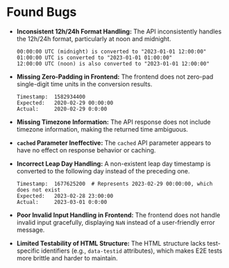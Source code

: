 # Found Bugs

* **Inconsistent 12h/24h Format Handling:** The API inconsistently handles
the 12h/24h format, particularly at noon and midnight.
  ```
  00:00:00 UTC (midnight) is converted to "2023-01-01 12:00:00"
  01:00:00 UTC is converted to "2023-01-01 01:00:00"
  12:00:00 UTC (noon) is also converted to "2023-01-01 12:00:00"
  ```

* **Missing Zero-Padding in Frontend:** The frontend does not zero-pad
single-digit time units in the conversion results.
  ```
  Timestamp:  1582934400
  Expected:   2020-02-29 00:00:00
  Actual:     2020-02-29 0:0:00
  ```

* **Missing Timezone Information:** The API response does not include timezone
information, making the returned time ambiguous.

* **`cached` Parameter Ineffective:** The `cached` API parameter appears to
have no effect on response behavior or caching.

* **Incorrect Leap Day Handling:** A non-existent leap day timestamp is
converted to the following day instead of the preceding one.
  ```
  Timestamp:  1677625200  # Represents 2023-02-29 00:00:00, which does not exist
  Expected:   2023-02-28 23:00:00
  Actual:     2023-03-01 0:0:00
  ```

* **Poor Invalid Input Handling in Frontend:** The frontend does not handle
invalid input gracefully, displaying `NaN` instead of a user-friendly error message.

* **Limited Testability of HTML Structure:** The HTML structure lacks
test-specific identifiers (e.g., `data-testid` attributes), which makes
E2E tests more brittle and harder to maintain.
